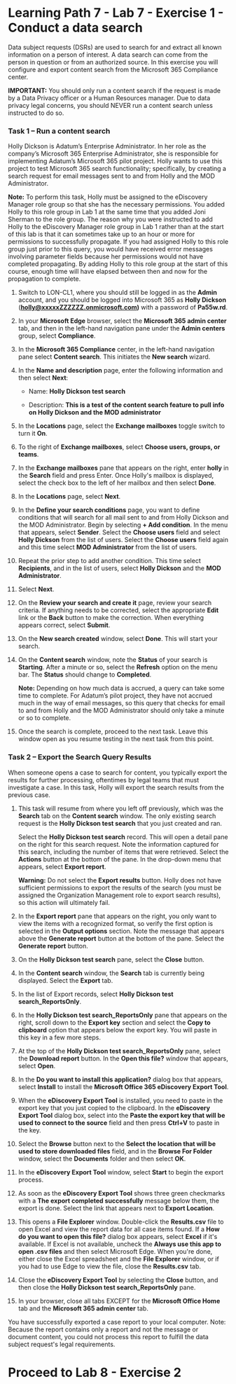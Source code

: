 # Learning Path 7 - Lab 7 - Exercise 1 - Conduct a data search

Data subject requests (DSRs) are used to search for and extract all known information on a person of interest. A data search can come from the person in question or from an authorized source. In this exercise you will configure and export content search from the Microsoft 365 Compliance center.

**IMPORTANT:** You should only run a content search if the request is made by a Data Privacy officer or a Human Resources manager. Due to data privacy legal concerns, you should NEVER run a content search unless instructed to do so.

### Task 1 – Run a content search

Holly Dickson is Adatum’s Enterprise Administrator. In her role as the company’s Microsoft 365 Enterprise Administrator, she is responsible for implementing Adatum’s Microsoft 365 pilot project. Holly wants to use this project to test Microsoft 365 search functionality; specifically, by creating a search request for email messages sent to and from Holly and the MOD Administrator. 

**Note:** To perform this task, Holly must be assigned to the eDiscovery Manager role group so that she has the necessary permissions. You added Holly to this role group in Lab 1 at the same time that you added Joni Sherman to the role group. The reason why you were instructed to add Holly to the eDiscovery Manager role group in Lab 1 rather than at the start of this lab is that it can sometimes take up to an hour or more for permissions to successfully propagate. If you had assigned Holly to this role group just prior to this query, you would have received error messages involving parameter fields because her permissions would not have completed propagating. By adding Holly to this role group at the start of this course, enough time will have elapsed between then and now for the propagation to complete. 

1. Switch to LON-CL1, where you should still be logged in as the **Admin** account, and you should be logged into Microsoft 365 as **Holly Dickson** (**holly@xxxxxZZZZZZ.onmicrosoft.com)** with a password of **Pa55w.rd**. 

2. In your **Microsoft Edge** browser, select the **Microsoft 365 admin center** tab, and then in the left-hand navigation pane under the **Admin centers** group, select **Compliance**.

3. In the **Microsoft 365 Compliance** center, in the left-hand navigation pane select **Content search**. This initiates the **New search** wizard.

4. In the **Name and description** page, enter the following information and then select **Next**:

	- Name: **Holly Dickson test search**

	- Description: **This is a test of the content search feature to pull info on Holly Dickson and the MOD administrator**

5. In the **Locations** page, select the **Exchange mailboxes** toggle switch to turn it **On**. 

6. To the right of **Exchange mailboxes**, select **Choose users, groups, or teams**.

7. In the **Exchange mailboxes** pane that appears on the right, enter **holly** in the **Search** field and press Enter. Once Holly's mailbox is displayed, select the check box to the left of her mailbox and then select **Done**.

8. In the **Locations** page, select **Next**.

9. In the **Define your search conditions** page, you want to define conditions that will search for all mail sent to and from Holly Dickson and the MOD Administrator. 
Begin by selecting **+ Add condition**. In the menu that appears, select **Sender**. Select the **Choose users** field and select **Holly Dickson** from the list of users. Select the **Choose users** field again and this time select **MOD Administrator** from the list of users.

10. Repeat the prior step to add another condition. This time select **Recipients**, and in the list of users, select **Holly Dickson** and the **MOD Administrator**.

11. Select **Next**.

12. On the **Review your search and create it** page, review your search criteria. If anything needs to be corrected, select the appropriate **Edit** link or the **Back** button to make the correction. When everything appears correct, select **Submit**.

13. On the **New search created** window, select **Done**. This will start your search.

14. On the **Content search** window, note the **Status** of your search is **Starting**. After a minute or so, select the **Refresh** option on the menu bar. The **Status** should change to **Completed**. <br/>

	‎**Note:** Depending on how much data is accrued, a query can take some time to complete. For Adatum’s pilot project, they have not accrued much in the way of email messages, so this query that checks for email to and from Holly and the MOD Administrator should only take a minute or so to complete.

12. Once the search is complete, proceed to the next task. Leave this window open as you resume testing in the next task from this point.


### Task 2 – Export the Search Query Results

When someone opens a case to search for content, you typically export the results for further processing, oftentimes by legal teams that must investigate a case. In this task, Holly will export the search results from the previous case.

1. This task will resume from where you left off previously, which was the **Search** tab on the **Content search** window. The only existing search request is the **Holly Dickson test search** that you just created and ran. <br/>

	Select the **Holly Dickson test search** record. This will open a detail pane on the right for this search request. Note the information captured for this search, including the number of items that were retrieved. Select the **Actions** button at the bottom of the pane. In the drop-down menu that appears, select **Export report**. <br/>
	
	**Warning:** Do not select the **Export results** button. Holly does not have sufficient permissions to export the results of the search (you must be assigned the Organization Management role to export search results), so this action will ultimately fail.  

2. In the **Export report** pane that appears on the right, you only want to view the items with a recognized format, so verify the first option is selected in the **Output options** section. Note the message that appears above the **Generate report** button at the bottom of the pane. Select the **Generate report** button.

3. On the **Holly Dickson test search** pane, select the **Close** button. 

4. In the **Content search** window, the **Search** tab is currently being displayed. Select the **Export** tab.

5. In the list of Export records, select **Holly Dickson test search_ReportsOnly**. 

6. In the **Holly Dickson test search_ReportsOnly** pane that appears on the right, scroll down to the **Export key** section and select the **Copy to clipboard** option that appears below the export key. You will paste in this key in a few more steps.

7. At the top of the **Holly Dickson test search_ReportsOnly** pane, select the **Download report** button. In the **Open this file?** window that appears, select **Open**.

8. In the **Do you want to install this application?** dialog box that appears, select **Install** to install the **Microsoft Office 365 eDiscovery Export Tool**. 

9. When the **eDiscovery Export Tool** is installed, you need to paste in the export key that you just copied to the clipboard. In the **eDiscovery Export Tool** dialog box, select into the **Paste the export key that will be used to connect to the source** field and then press **Ctrl+V** to paste in the key. 

10. Select the **Browse** button next to the **Select the location that will be used to store downloaded files** field, and in the **Browse For Folder** window, select the **Documents** folder and then select **OK**.

11. In the **eDiscovery Export Tool** window, select **Start** to begin the export process.

12. As soon as the **eDiscovery Export Tool** shows three green checkmarks with a **The export completed successfully** message below them, the export is done. Select the link that appears next to **Export Location**.

13. This opens a **File Explorer** window. Double-click the **Results.csv** file to open Excel and view the report data for all case items found. If a **How do you want to open this file?** dialog box appears, select **Excel** if it's available. If Excel is not available, uncheck the **Always use this app to open .csv files** and then select Microsoft Edge. When you're done, either close the Excel spreadsheet and the **File Explorer** window, or if you had to use Edge to view the file, close the **Results.csv** tab. 

14. Close the **eDiscovery Export Tool** by selecting the **Close** button, and then close the **Holly Dickson test search_ReportsOnly** pane.

15. In your browser, close all tabs EXCEPT for the **Microsoft Office Home** tab and the **Microsoft 365 admin center** tab. 

You have successfully exported a case report to your local computer. Note: Because the report contains only a report and not the message or document content, you could not process this report to fulfill the data subject request's legal requirements.


# Proceed to Lab 8 - Exercise 2
